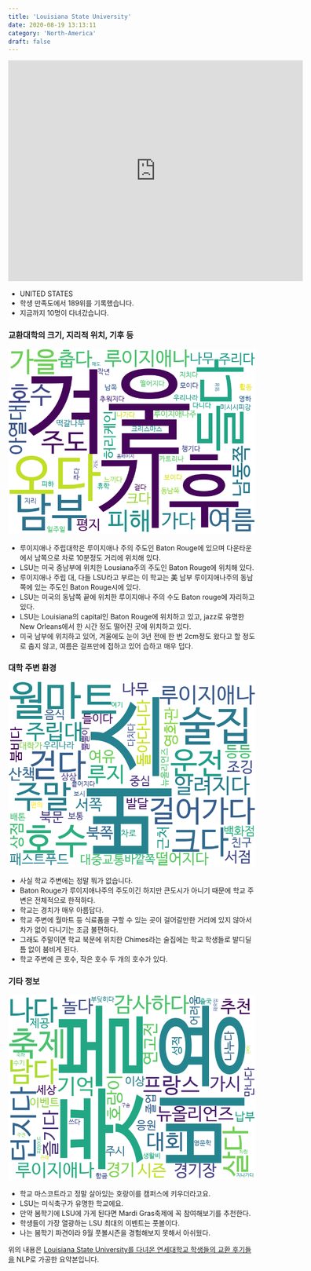 ```yaml
---
title: 'Louisiana State University'
date: 2020-08-19 13:13:11
category: 'North-America'
draft: false
---
```


<iframe
width="600"
height="450"
frameborder="0" style="border:0"
src="https://www.google.com/maps/embed/v1/place?key=AIzaSyC9e1AME-pVmWC4hBpFdu5S4dKzyepa3HQ&q=Louisiana+State+University&center=30.413257899999998,-91.1800023&zoom=14" allowfullscreen>
</iframe>


* UNITED STATES
* 학생 만족도에서 189위를 기록했습니다.
* 지금까지 10명이 다녀갔습니다. 

### 교환대학의 크기, 지리적 위치, 기후 등

![gen_info-WordCloud](../univ_wordclouds_okt/gen_info/US000098_gen_info_okt.png)

* 루이지애나 주립대학은 루이지애나 주의 주도인 Baton Rouge에 있으며 다운타운에서 남쪽으로 차로 10분정도 거리에 위치해 있다.
* LSU는 미국 중남부에 위치한 Lousiana주의 주도인 Baton Rouge에 위치해 있다.
* 루이지애나 주립 대, 다들 LSU라고 부르는 이 학교는 美 남부 루이지애나주의 동남쪽에 있는 주도인 Baton Rouge시에 있다.
* LSU는 미국의 동남쪽 끝에 위치한 루이지애나 주의 수도 Baton rouge에 자리하고 있다.
* LSU는 Louisiana의 capital인 Baton Rouge에 위치하고 있고, jazz로 유명한 New Orleans에서 한 시간 정도 떨어진 곳에 위치하고 있다.
* 미국 남부에 위치하고 있어, 겨울에도 눈이 3년 전에 한 번 2cm정도 왔다고 할 정도로 춥지 않고, 여름은 걸프만에 접하고 있어 습하고 매우 덥다.


### 대학 주변 환경

![env_info-WordCloud](../univ_wordclouds_okt/env_info/US000098_env_info_okt.png)

* 사실 학교 주변에는 정말 뭐가 없습니다.
* Baton Rouge가 루이지애나주의 주도이긴 하지만 큰도시가 아니기 때문에 학교 주변은 전체적으로 한적하다.
* 학교는 경치가 매우 아름답다.
* 학교 주변에 월마트 등 식료품을 구할 수 있는 곳이 걸어갈만한 거리에 있지 않아서 차가 없이 다니기는 조금 불편하다.
* 그래도 주말이면 학교 북문에 위치한 Chimes라는 술집에는 학교 학생들로 발디딜틈 없이 붐비게 된다.
* 학교 주변에 큰 호수, 작은 호수 두 개의 호수가 있다.


### 기타 정보

![etc_info-WordCloud](../univ_wordclouds_okt/etc_info/US000098_etc_info_okt.png)

* 학교 마스코트라고 정말 살아있는 호랑이를 캠퍼스에 키우더라고요.
* LSU는 미식축구가 유명한 학교에요.
* 만약 봄학기에 LSU에 가게 된다면 Mardi Gras축제에 꼭 참여해보기를 추천한다.
* 학생들이 가장 열광하는 LSU 최대의 이벤트는 풋볼이다.
* 나는 봄학기 파견이라 9월 풋볼시즌을 경험해보지 못해서 아쉬웠다.


위의 내용은 [Louisiana State University를 다녀온 연세대학교 학생들의 교환 후기들을](http://oia.yonsei.ac.kr/partner/expReport.asp?ucode=US000098&bgbn=A) NLP로 가공한 요약본입니다. 
